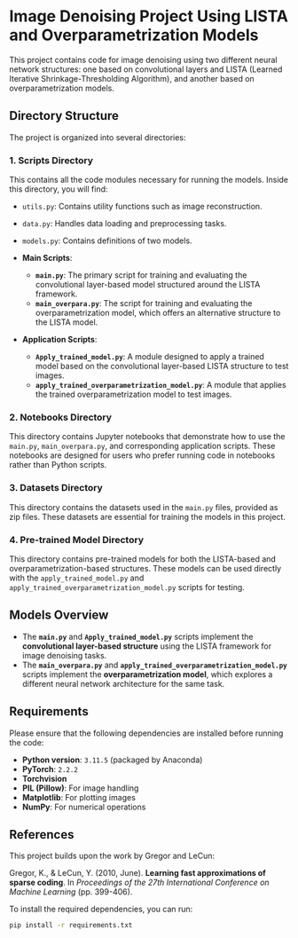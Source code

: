 # Image Denoising Project Using LISTA and Overparametrization Models
This project contains code for image denoising using two different neural network structures: one based on convolutional layers and LISTA (Learned Iterative Shrinkage-Thresholding Algorithm), and another based on overparametrization models.

## Directory Structure

The project is organized into several directories:

### 1. **Scripts Directory**
This contains all the code modules necessary for running the models. Inside this directory, you will find:

- `utils.py`: Contains utility functions such as image reconstruction.
- `data.py`: Handles data loading and preprocessing tasks.
- `models.py`: Contains definitions of two models.
- **Main Scripts**:
  - **`main.py`**: The primary script for training and evaluating the convolutional layer-based model structured around the LISTA framework.
  - **`main_overpara.py`**: The script for training and evaluating the overparametrization model, which offers an alternative structure to the LISTA model.
  
- **Application Scripts**:
  - **`Apply_trained_model.py`**: A module designed to apply a trained model based on the convolutional layer-based LISTA structure to test images.
  - **`apply_trained_overparametrization_model.py`**: A module that applies the trained overparametrization model to test images.

### 2. **Notebooks Directory**
This directory contains Jupyter notebooks that demonstrate how to use the `main.py`, `main_overpara.py`, and corresponding application scripts. These notebooks are designed for users who prefer running code in notebooks rather than Python scripts.

### 3. **Datasets Directory**
This directory contains the datasets used in the `main.py` files, provided as zip files. These datasets are essential for training the models in this project.

### 4. **Pre-trained Model Directory**
This directory contains pre-trained models for both the LISTA-based and overparametrization-based structures. These models can be used directly with the `apply_trained_model.py` and `apply_trained_overparametrization_model.py` scripts for testing.

## Models Overview

- The **`main.py`** and **`Apply_trained_model.py`** scripts implement the **convolutional layer-based structure** using the LISTA framework for image denoising tasks.
- The **`main_overpara.py`** and **`apply_trained_overparametrization_model.py`** scripts implement the **overparametrization model**, which explores a different neural network architecture for the same task.

## Requirements

Please ensure that the following dependencies are installed before running the code:

- **Python version**: `3.11.5` (packaged by Anaconda)
- **PyTorch**: `2.2.2`
- **Torchvision**
- **PIL (Pillow)**: For image handling
- **Matplotlib**: For plotting images
- **NumPy**: For numerical operations

## References

This project builds upon the work by Gregor and LeCun:

Gregor, K., & LeCun, Y. (2010, June). **Learning fast approximations of sparse coding**. In _Proceedings of the 27th International Conference on Machine Learning_ (pp. 399-406).


To install the required dependencies, you can run:
```bash
pip install -r requirements.txt




